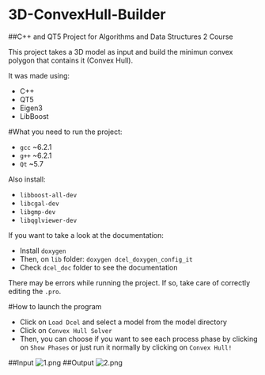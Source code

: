 # 3D-ConvexHull-Builder
##C++ and QT5 Project for Algorithms and Data Structures 2 Course

This project takes a 3D model as input and build the minimun convex polygon that contains it (Convex Hull).

It was made using:

 - C++
 - QT5
 - Eigen3
 - LibBoost

#What you need to run the project:

 - `gcc` ~6.2.1
 - `g++` ~6.2.1
 - `Qt`  ~5.7

Also install:

 - `libboost-all-dev`
 - `libcgal-dev`
 - `libgmp-dev`
 - `libqglviewer-dev`

If you want to take a look at the documentation:

 - Install `doxygen`
 - Then, on `lib` folder: `doxygen dcel_doxygen_config_it`
 - Check `dcel_doc` folder to see the documentation

 There may be errors while running the project. If so, take care of correctly editing the `.pro`.

#How to launch the program

  - Click on `Load Dcel` and select a model from the model directory
  - Click on `Convex Hull Solver`
  - Then, you can choose if you want to see each process phase by clicking on `Show Phases` or just run it normally by clicking on `Convex Hull!`

##Input
![1.png](https://s22.postimg.org/4o2fu3kbl/1.png)
##Output
![2.png](https://s22.postimg.org/c5bn9b9up/2.png)
